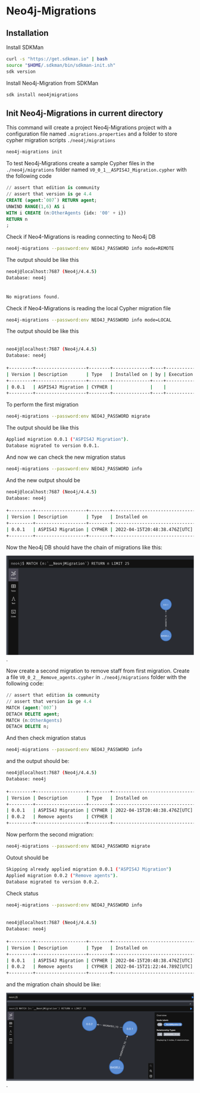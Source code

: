 # Neo4j-Migrations

## Installation

Install SDKMan

```sh
curl -s "https://get.sdkman.io" | bash
source "$HOME/.sdkman/bin/sdkman-init.sh"
sdk version
```

Install Neo4j-Migration from SDKMan

```sh
sdk install neo4jmigrations
```

## Init Neo4j-Migrations in current directory

This command will create a project Neo4j-Migrations project with a configuration file named `.migrations.properties` and a folder to store cypher migration scripts `./neo4j/migrations`

```sh
neo4j-migrations init
```

To test Neo4j-Migrations create a sample Cypher files in the `./neo4j/migrations` folder named `V0_0_1__ASPIS4J_Migration.cypher` with the following code

```sql
// assert that edition is community
// assert that version is ge 4.4
CREATE (agent:`007`) RETURN agent;
UNWIND RANGE(1,6) AS i
WITH i CREATE (n:OtherAgents {idx: '00' + i})
RETURN n
;
```

Check if Neo4-Migrations is reading connecting to Neo4j DB

```sh
neo4j-migrations --password:env NEO4J_PASSWORD info mode=REMOTE
```
The output should be like this

```sh
neo4j@localhost:7687 (Neo4j/4.4.5)
Database: neo4j


No migrations found.
```

Check if Neo4-Migrations is reading the local Cypher migration file

```sh
neo4j-migrations --password:env NEO4J_PASSWORD info mode=LOCAL
```

The output should be like this

```sh

neo4j@localhost:7687 (Neo4j/4.4.5)
Database: neo4j

+---------+-------------------+--------+--------------+----+----------------+---------+----------------------------------+
| Version | Description       | Type   | Installed on | by | Execution time | State   | Source                           |
+---------+-------------------+--------+--------------+----+----------------+---------+----------------------------------+
| 0.0.1   | ASPIS4J Migration | CYPHER |              |    |                | PENDING | V0_0_1__ASPIS4J_Migration.cypher |
+---------+-------------------+--------+--------------+----+----------------+---------+----------------------------------+
```

To perform the first migration

```sh
neo4j-migrations --password:env NEO4J_PASSWORD migrate
```

The output should be like this

```sh
Applied migration 0.0.1 ("ASPIS4J Migration").
Database migrated to version 0.0.1.
```

And now we can check the new migration status

```sh
neo4j-migrations --password:env NEO4J_PASSWORD info
```

And the new output should be

```sh
neo4j@localhost:7687 (Neo4j/4.4.5)
Database: neo4j

+---------+-------------------+--------+-------------------------------+------------------+----------------+---------+----------------------------------+
| Version | Description       | Type   | Installed on                  | by               | Execution time | State   | Source                           |
+---------+-------------------+--------+-------------------------------+------------------+----------------+---------+----------------------------------+
| 0.0.1   | ASPIS4J Migration | CYPHER | 2022-04-15T20:48:38.476Z[UTC] | jjaramillo/neo4j | PT0.138S       | APPLIED | V0_0_1__ASPIS4J_Migration.cypher |
+---------+-------------------+--------+-------------------------------+------------------+----------------+---------+----------------------------------+

```

Now the Neo4j DB should have the chain of migrations like this:

![Migrations Chain](./img/MigrationsChain.png "Migrations Chain").

Now create a second migration to remove staff from first migration. Create a file `V0_0_2__Remove_agents.cypher`  in `./neo4j/migrations` folder with the following code:

```sql
// assert that edition is community
// assert that version is ge 4.4
MATCH (agent:`007`) 
DETACH DELETE agent;
MATCH (n:OtherAgents)
DETACH DELETE n;
```

And then check migration status

```sh
neo4j-migrations --password:env NEO4J_PASSWORD info
```

and the output should be:

```sh
neo4j@localhost:7687 (Neo4j/4.4.5)
Database: neo4j

+---------+-------------------+--------+-------------------------------+------------------+----------------+---------+----------------------------------+
| Version | Description       | Type   | Installed on                  | by               | Execution time | State   | Source                           |
+---------+-------------------+--------+-------------------------------+------------------+----------------+---------+----------------------------------+
| 0.0.1   | ASPIS4J Migration | CYPHER | 2022-04-15T20:48:38.476Z[UTC] | jjaramillo/neo4j | PT0.138S       | APPLIED | V0_0_1__ASPIS4J_Migration.cypher |
| 0.0.2   | Remove agents     | CYPHER |                               |                  |                | PENDING | V0_0_2__Remove_agents.cypher     |
+---------+-------------------+--------+-------------------------------+------------------+----------------+---------+----------------------------------+
```

Now perform the second migration:

```sh
neo4j-migrations --password:env NEO4J_PASSWORD migrate
```

Outout should be

```sh
Skipping already applied migration 0.0.1 ("ASPIS4J Migration")
Applied migration 0.0.2 ("Remove agents").
Database migrated to version 0.0.2.
```

Check status

```sh
neo4j-migrations --password:env NEO4J_PASSWORD info
```

```sh

neo4j@localhost:7687 (Neo4j/4.4.5)
Database: neo4j

+---------+-------------------+--------+-------------------------------+------------------+----------------+---------+----------------------------------+
| Version | Description       | Type   | Installed on                  | by               | Execution time | State   | Source                           |
+---------+-------------------+--------+-------------------------------+------------------+----------------+---------+----------------------------------+
| 0.0.1   | ASPIS4J Migration | CYPHER | 2022-04-15T20:48:38.476Z[UTC] | jjaramillo/neo4j | PT0.138S       | APPLIED | V0_0_1__ASPIS4J_Migration.cypher |
| 0.0.2   | Remove agents     | CYPHER | 2022-04-15T21:22:44.789Z[UTC] | jjaramillo/neo4j | PT0.048S       | APPLIED | V0_0_2__Remove_agents.cypher     |
+---------+-------------------+--------+-------------------------------+------------------+----------------+---------+----------------------------------+
```

and the migration chain should be like:

![Migrations Chain 2](./img/MigrationsChain2.png "Migrations Chain 2").

